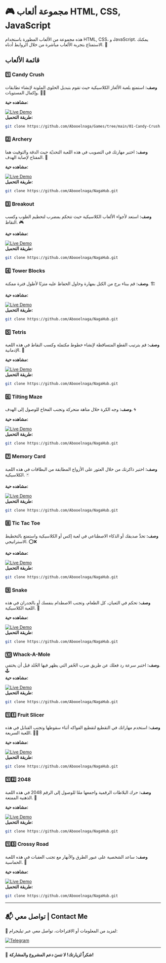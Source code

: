 # 🎮 مجموعة ألعاب HTML, CSS, JavaScript

هذه مجموعة من الألعاب المطورة باستخدام HTML, CSS، و JavaScript. يمكنك الاستمتاع بتجربة الألعاب مباشرة من خلال الروابط أدناه. 🎯

## قائمة الألعاب

### 1️⃣ Candy Crush
**وصف:** استمتع بلعبة الألغاز الكلاسيكية حيث تقوم بتبديل الحلوى الملونة لإنشاء تطابقات وإكمال المستويات. 🍬🍭  

**مشاهده حية:** 

[![Live Demo](https://img.shields.io/badge/Live%20Demo-🔗-blue)](https://abooelnaga.github.io/Games/01-Candy-Crush/)  
**طريقة التحميل:** 
   ```bash
   git clone https://github.com/Abooelnaga/Games/tree/main/01-Candy-Crush.git
   ```

### 2️⃣ Archery
**وصف:** اختبر مهارتك في التصويب في هذه اللعبة التحديّة حيث الدقة والتوقيت هما المفتاح لإصابة الهدف. 🏹  

**مشاهده حية:** 

[![Live Demo](https://img.shields.io/badge/Live%20Demo-🔗-blue)](https://abooelnaga.github.io/Games/02-Archery)  
**طريقة التحميل:** 
   ```bash
   git clone https://github.com/Abooelnaga/NagaHub.git
   ```

### 3️⃣ Breakout
**وصف:** استعد لأجواء الألعاب الكلاسيكية حيث تتحكم بمضرب لتحطيم الطوب وكسب النقاط. 🎮  

**مشاهده حية:** 

[![Live Demo](https://img.shields.io/badge/Live%20Demo-🔗-blue)](https://abooelnaga.github.io/Games/03-Breakout)  
**طريقة التحميل:** 
   ```bash
   git clone https://github.com/Abooelnaga/NagaHub.git
   ```

### 4️⃣ Tower Blocks
**وصف:** قم ببناء برج من الكتل بمهارة وحاول الحفاظ عليه متزنًا لأطول فترة ممكنة. 🏗️  

**مشاهده حية:** 

[![Live Demo](https://img.shields.io/badge/Live%20Demo-🔗-blue)](https://abooelnaga.github.io/Games/04-Tower-Blocks)  
**طريقة التحميل:** 
   ```bash
   git clone https://github.com/Abooelnaga/NagaHub.git
   ```

### 5️⃣ Tetris
**وصف:** قم بترتيب القطع المتساقطة لإنشاء خطوط مكتملة وكسب النقاط في هذه اللعبة الإدمانية. 🧱  

**مشاهده حية:** 

[![Live Demo](https://img.shields.io/badge/Live%20Demo-🔗-blue)](https://abooelnaga.github.io/Games/05-Tetris)  
**طريقة التحميل:** 
   ```bash
   git clone https://github.com/Abooelnaga/NagaHub.git
   ```

### 6️⃣ Tilting Maze
**وصف:** وجه الكرة خلال متاهة متحركة وتجنب الفخاخ للوصول إلى الهدف. 🌀  

**مشاهده حية:** 

[![Live Demo](https://img.shields.io/badge/Live%20Demo-🔗-blue)](https://abooelnaga.github.io/Games/06-Tilting-Maze)  
**طريقة التحميل:** 
   ```bash
   git clone https://github.com/Abooelnaga/NagaHub.git
   ```

### 7️⃣ Memory Card
**وصف:** اختبر ذاكرتك من خلال العثور على الأزواج المطابقة من البطاقات في هذه اللعبة الكلاسيكية. 🃏  

**مشاهده حية:** 

[![Live Demo](https://img.shields.io/badge/Live%20Demo-🔗-blue)](https://abooelnaga.github.io/Games/07-Memory-Card)  
**طريقة التحميل:** 
   ```bash
   git clone https://github.com/Abooelnaga/NagaHub.git
   ```

### 8️⃣ Tic Tac Toe
**وصف:** تحدَّ صديقك أو الذكاء الاصطناعي في لعبة إكس أو الكلاسيكية واستمتع بالتخطيط الاستراتيجي. ⭕❌  

**مشاهده حية:** 

[![Live Demo](https://img.shields.io/badge/Live%20Demo-🔗-blue)](https://abooelnaga.github.io/Games/08-XO)  
**طريقة التحميل:** 
   ```bash
   git clone https://github.com/Abooelnaga/NagaHub.git
   ```

### 9️⃣ Snake
**وصف:** تحكم في الثعبان، كل الطعام، وتجنب الاصطدام بنفسك أو بالجدران في هذه اللعبة الكلاسيكية. 🐍  

**مشاهده حية:** 

[![Live Demo](https://img.shields.io/badge/Live%20Demo-🔗-blue)](https://abooelnaga.github.io/Games/09-Snake)  
**طريقة التحميل:** 
   ```bash
   git clone https://github.com/Abooelnaga/NagaHub.git
   ```

### 🔟 Whack-A-Mole
**وصف:** اختبر سرعة رد فعلك عن طريق ضرب الحُفر التي يظهر فيها الخُلد قبل أن يختفي. 🕹️  
**مشاهده حية:** 

[![Live Demo](https://img.shields.io/badge/Live%20Demo-🔗-blue)](https://abooelnaga.github.io/Games/10-Whack-A-Mole)  
**طريقة التحميل:** 
   ```bash
   git clone https://github.com/Abooelnaga/NagaHub.git
   ```

### 1️⃣1️⃣ Fruit Slicer
**وصف:** استخدم مهاراتك في التقطيع لتقطيع الفواكه أثناء سقوطها وتجنب القنابل في هذه اللعبة السريعة. 🍉🔪  

**مشاهده حية:** 

[![Live Demo](https://img.shields.io/badge/Live%20Demo-🔗-blue)](https://abooelnaga.github.io/Games/11-Fruit-Slicer)  
**طريقة التحميل:** 
   ```bash
   git clone https://github.com/Abooelnaga/NagaHub.git
   ```
### 1️⃣2️⃣ 2048
**وصف:** حرك البلاطات الرقمية واجمعها معًا للوصول إلى الرقم 2048 في هذه اللعبة الذهنية الممتعة. 🧩  

**مشاهده حية:** 

[![Live Demo](https://img.shields.io/badge/Live%20Demo-🔗-blue)](https://abooelnaga.github.io/Games/12-2048)  
**طريقة التحميل:** 
   ```bash
   git clone https://github.com/Abooelnaga/NagaHub.git
   ```
### 1️⃣3️⃣ Crossy Road
**وصف:** ساعد الشخصية على عبور الطرق والأنهار مع تجنب العقبات في هذه اللعبة الحماسية. 🚦  

**مشاهده حية:** 

[![Live Demo](https://img.shields.io/badge/Live%20Demo-🔗-blue)](https://abooelnaga.github.io/Games/13-Crossy-Road)  
**طريقة التحميل:** 
   ```bash
   git clone https://github.com/Abooelnaga/NagaHub.git
   ```

---
## 📬 تواصل معي | Contact Me

📢 لمزيد من المعلومات أو الاقتراحات، تواصل معي عبر تيليجرام:

[![Telegram](https://img.shields.io/badge/Telegram-0088cc?style=for-the-badge&logo=telegram&logoColor=white)](https://t.me/moonaga)

---

🎉 **شكراً لزيارتك! لا تنسَ دعم المشروع والمشاركة!**
